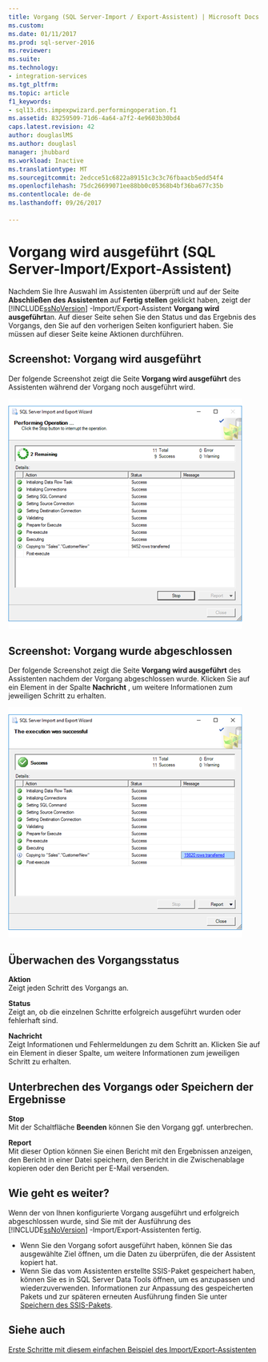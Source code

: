 ```yaml
---
title: Vorgang (SQL Server-Import / Export-Assistent) | Microsoft Docs
ms.custom: 
ms.date: 01/11/2017
ms.prod: sql-server-2016
ms.reviewer: 
ms.suite: 
ms.technology:
- integration-services
ms.tgt_pltfrm: 
ms.topic: article
f1_keywords:
- sql13.dts.impexpwizard.performingoperation.f1
ms.assetid: 83259509-71d6-4a64-a7f2-4e9603b30bd4
caps.latest.revision: 42
author: douglaslMS
ms.author: douglasl
manager: jhubbard
ms.workload: Inactive
ms.translationtype: MT
ms.sourcegitcommit: 2edcce51c6822a89151c3c3c76fbaacb5edd54f4
ms.openlocfilehash: 75dc26699071ee88bb0c05368b4bf36ba677c35b
ms.contentlocale: de-de
ms.lasthandoff: 09/26/2017

---
```

# <a name="performing-operation-sql-server-import-and-export-wizard"></a>Vorgang wird ausgeführt (SQL Server-Import/Export-Assistent)
Nachdem Sie Ihre Auswahl im Assistenten überprüft und auf der Seite **Abschließen des Assistenten** auf **Fertig stellen** geklickt haben, zeigt der [!INCLUDE[ssNoVersion](../../includes/ssnoversion-md.md)] -Import/Export-Assistent **Vorgang wird ausgeführt**an. Auf dieser Seite sehen Sie den Status und das Ergebnis des Vorgangs, den Sie auf den vorherigen Seiten konfiguriert haben. Sie müssen auf dieser Seite keine Aktionen durchführen.

## <a name="screen-shot---operation-in-progress"></a>Screenshot: Vorgang wird ausgeführt 
 Der folgende Screenshot zeigt die Seite **Vorgang wird ausgeführt** des Assistenten während der Vorgang noch ausgeführt wird.  
  
 ![Performing Vorgang auf der Seite des Import / Export-Assistenten](../../integration-services/import-export-data/media/performing-operation1.png "Performing Vorgang auf der Seite des Import / Export-Assistenten")  

## <a name="screen-shot---operation-completed"></a>Screenshot: Vorgang wurde abgeschlossen 
 Der folgende Screenshot zeigt die Seite **Vorgang wird ausgeführt** des Assistenten nachdem der Vorgang abgeschlossen wurde. Klicken Sie auf ein Element in der Spalte **Nachricht** , um weitere Informationen zum jeweiligen Schritt zu erhalten.  
  
 ![Performing Vorgang auf der Seite des Import / Export-Assistenten](../../integration-services/import-export-data/media/performing-operation2.png "Performing Vorgang auf der Seite des Import / Export-Assistenten")  
  
## <a name="watch-the-progress-of-the-operation"></a>Überwachen des Vorgangsstatus
 **Aktion**  
 Zeigt jeden Schritt des Vorgangs an.  
  
 **Status**  
 Zeigt an, ob die einzelnen Schritte erfolgreich ausgeführt wurden oder fehlerhaft sind.  
  
 **Nachricht**  
 Zeigt Informationen und Fehlermeldungen zu dem Schritt an. Klicken Sie auf ein Element in dieser Spalte, um weitere Informationen zum jeweiligen Schritt zu erhalten.

## <a name="interrupt-the-operation-or-save-the-results"></a>Unterbrechen des Vorgangs oder Speichern der Ergebnisse
 **Stop**  
 Mit der Schaltfläche **Beenden** können Sie den Vorgang ggf. unterbrechen.  
  
 **Report**  
 Mit dieser Option können Sie einen Bericht mit den Ergebnissen anzeigen, den Bericht in einer Datei speichern, den Bericht in die Zwischenablage kopieren oder den Bericht per E-Mail versenden.  
  
## <a name="whats-next"></a>Wie geht es weiter?  
 Wenn der von Ihnen konfigurierte Vorgang ausgeführt und erfolgreich abgeschlossen wurde, sind Sie mit der Ausführung des [!INCLUDE[ssNoVersion](../../includes/ssnoversion-md.md)] -Import/Export-Assistenten fertig.  
-   Wenn Sie den Vorgang sofort ausgeführt haben, können Sie das ausgewählte Ziel öffnen, um die Daten zu überprüfen, die der Assistent kopiert hat.  
-   Wenn Sie das vom Assistenten erstellte SSIS-Paket gespeichert haben, können Sie es in SQL Server Data Tools öffnen, um es anzupassen und wiederzuverwenden. Informationen zur Anpassung des gespeicherten Pakets und zur späteren erneuten Ausführung finden Sie unter [Speichern des SSIS-Pakets](../../integration-services/import-export-data/save-ssis-package-sql-server-import-and-export-wizard.md).

## <a name="see-also"></a>Siehe auch
[Erste Schritte mit diesem einfachen Beispiel des Import/Export-Assistenten](../../integration-services/import-export-data/get-started-with-this-simple-example-of-the-import-and-export-wizard.md)



